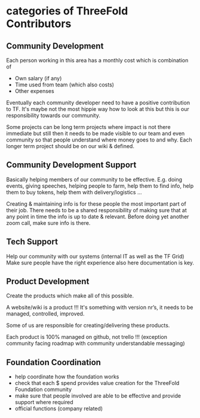 # categories of ThreeFold Contributors

## Community Development

Each person working in this area has a monthly cost which is combination of

- Own salary (if any)
- Time used from team (which also costs)
- Other expenses

Eventually each community developer need to have a positive contribution to TF. It's maybe not the most hippie way how to look at this but this is our responsibility towards our community. 

Some projects can be long term projects where impact is not there immediate but still then it needs to be made visible to our team and even community so that people understand where money goes to and why. Each longer term project should be on our wiki & defined.

## Community Development Support

Basically helping members of our community to be effective.
E.g. doing events, giving speeches, helping people to farm, help them to find info, help them to buy tokens, help them with delivery/logistics ...

Creating & maintaining info is for these people the most important part of their job.
There needs to be a shared responsibility of making sure that at any point in time the info is up to date & relevant. Before doing yet another zoom call, make sure info is there.

##  Tech Support

Help our community with our systems (internal IT as well as the TF Grid)
Make sure people have the right experience also here documentation is key.

##  Product Development

Create the products which make all of this possible.

A website/wiki is a product !!!
It's something with version nr’s, it needs to be managed, controlled, improved.

Some of us are responsible for creating/delivering these products.

Each product is 100% managed on github, not trello !!! (exception community facing roadmap with community understandable messaging) 

## Foundation Coordination

- help coordinate how the foundation works
- check that each $ spend provides value creation for the ThreeFold Foundation community
- make sure that people involved are able to be effective and provide support where required
- official functions (company related)

